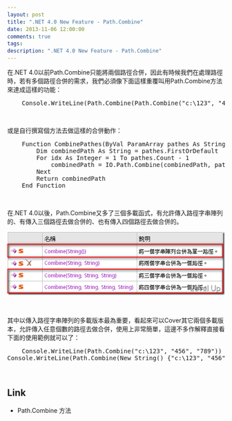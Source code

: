 ```yaml
---
layout: post
title: ".NET 4.0 New Feature - Path.Combine"
date: 2013-11-06 12:00:00
comments: true
tags: 
description: ".NET 4.0 New Feature - Path.Combine"
---
```

<p>
	在.NET 4.0以前Path.Combine只能將兩個路徑合併，因此有時候我們在處理路徑時，若有多個路徑合併的需求，我們必須像下面這樣重覆叫用Path.Combine方法來達成這樣的功能：</p>
<div class="wlWriterSmartContent" id="scid:812469c5-0cb0-4c63-8c15-c81123a09de7:afc63e72-12c5-4699-98b4-99e66f4cff15" style="padding-right: 0px; display: inline; padding-left: 0px; float: none; padding-bottom: 0px; margin: 0px; padding-top: 0px">
	<pre class="vb" name="code">
	Console.WriteLine(Path.Combine(Path.Combine("c:\123", "456"), "789"))</pre>
</div>
<p>
	 </p>
<p>
	或是自行撰寫個方法去做這樣的合併動作：</p>
<div class="wlWriterSmartContent" id="scid:812469c5-0cb0-4c63-8c15-c81123a09de7:a66806b9-8ea6-4c5a-baa9-c27d55a4f9d8" style="padding-right: 0px; display: inline; padding-left: 0px; float: none; padding-bottom: 0px; margin: 0px; padding-top: 0px">
	<pre class="vb" name="code">
	Function CombinePathes(ByVal ParamArray pathes As String()) As String
        Dim combinedPath As String = pathes.FirstOrDefault
        For idx As Integer = 1 To pathes.Count - 1
            combinedPath = IO.Path.Combine(combinedPath, pathes(idx))
        Next
        Return combinedPath
    End Function</pre>
</div>
<p>
	 </p>
<p>
	在.NET 4.0以後，Path.Combine又多了三個多載函式，有允許傳入路徑字串陣列的、有傳入三個路徑去做合併的、也有傳入四個路徑去做合併的。</p>
<p>
	<img alt="image" border="0" height="147" src="\images\posts\299560c9-99f1-4a33-ba1f-31d134607368\image_thumb.png" style="border-right: 0px; border-top: 0px; border-left: 0px; border-bottom: 0px" width="529" /></p>
<p>
	 </p>
<p>
	其中以傳入路徑字串陣列的多載版本最為重要，看起來可以Cover其它兩個多載版本，允許傳入任意個數的路徑去做合併，使用上非常簡單，這邊不多作解釋直接看下面的使用範例就可以了：</p>
<div class="wlWriterSmartContent" id="scid:812469c5-0cb0-4c63-8c15-c81123a09de7:95e33c51-7ae2-415f-835c-e7289ec5de49" style="padding-right: 0px; display: inline; padding-left: 0px; float: none; padding-bottom: 0px; margin: 0px; padding-top: 0px">
	<pre class="vb" name="code">
	Console.WriteLine(Path.Combine("c:\123", "456", "789"))
Console.WriteLine(Path.Combine(New String() {"c:\123", "456", "789"}))
</pre>
</div>
<p>
	 </p>
<h2>
	Link</h2>
<ul>
	<li>
		Path.Combine 方法</li>
</ul>
